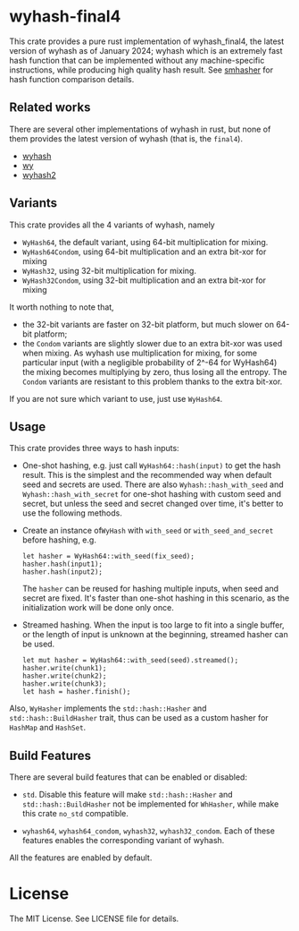 wyhash-final4
=============

This crate provides a pure rust implementation of wyhash_final4, the latest
version of wyhash as of January 2024; wyhash which is an extremely fast hash 
function that can be implemented without any machine-specific instructions,
while producing high quality hash result. See [smhasher] for hash function
comparison details.

Related works
-------------
There are several other implementations of wyhash in rust, but none of them
provides the latest version of wyhash (that is, the `final4`). 
- [wyhash](https://github.com/eldruin/wyhash-rs)
- [wy](https://github.com/DoumanAsh/wyhash)
- [wyhash2](https://crates.io/crates/wyhash2) 

Variants
--------
This crate provides all the 4 variants of wyhash, namely

- `WyHash64`, the default variant, using 64-bit multiplication for mixing.
- `WyHash64Condom`, using 64-bit multiplication and an extra bit-xor for mixing
- `WyHash32`, using 32-bit multiplication for mixing.
- `WyHash32Condom`, using 32-bit multiplication and an extra bit-xor for mixing

It worth nothing to note that,
- the 32-bit variants are faster on 32-bit platform, but much slower on 64-bit platform;
- the `Condom` variants are slightly slower due to an extra bit-xor was used when mixing.
  As wyhash use multiplication for mixing, for some particular input (with a negligible 
  probability of 2^-64 for WyHash64) the mixing becomes multiplying by zero, thus losing 
  all the entropy. The `Condom` variants are resistant to this problem thanks to the extra 
  bit-xor.
 
If you are not sure which variant to use, just use `WyHash64`.

Usage
-----
This crate provides three ways to hash inputs:

- One-shot hashing, e.g. just call `WyHash64::hash(input)` to get the hash result. This is
  the simplest and the recommended way when default seed and secrets are used.
  There are also `Wyhash::hash_with_seed` and `Wyhash::hash_with_secret` for one-shot hashing
  with custom seed and secret, but unless the seed and secret changed over time, it's better
  to use the following methods.

- Create an instance of`WyHash` with `with_seed` or `with_seed_and_secret` before hashing, e.g.

  ```
  let hasher = WyHash64::with_seed(fix_seed);
  hasher.hash(input1);
  hasher.hash(input2);
  ```
  
  The `hasher` can be reused for hashing multiple inputs, when seed and secret are fixed. It's
  faster than one-shot hashing in this scenario, as the initialization work will be done only
  once.

- Streamed hashing. When the input is too large to fit into a single buffer, or the length of 
  input is unknown at the beginning, streamed hasher can be used.
  
  ```
  let mut hasher = WyHash64::with_seed(seed).streamed();
  hasher.write(chunk1);
  hasher.write(chunk2);
  hasher.write(chunk3);
  let hash = hasher.finish();
  ```
  
Also, `WyHasher` implements the `std::hash::Hasher` and `std::hash::BuildHasher` trait, thus can be 
used as a custom hasher for `HashMap` and `HashSet`.

Build Features
-------------

There are several build features that can be enabled or disabled:

- `std`. Disable this feature will make `std::hash::Hasher` and `std::hash::BuildHasher` 
  not be implemented for `WhHasher`, while make this crate `no_std` compatible.

- `wyhash64`, `wyhash64_condom`, `wyhash32`, `wyhash32_condom`. Each of these features enables 
  the corresponding variant of wyhash.

All the features are enabled by default.

[smhasher]: https://github.com/rurban/smhasher

License
=======

The MIT License. See LICENSE file for details.